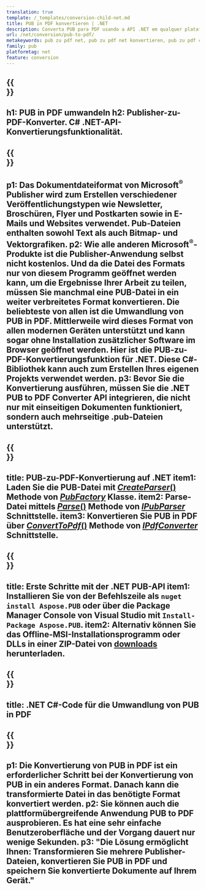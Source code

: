```yaml
---
translation: true
template: /_templates/conversion-child-net.md
title: PUB in PDF konvertieren | .NET
description: Converta PUB para PDF usando a API .NET em qualquer plataforma. Funcionalidade de conversão do editor que é fácil de integrar em sua própria solução.
url: /net/conversion/pub-to-pdf/
metakeywords: pub zu pdf net, pub zu pdf net konvertieren, pub zu pdf c# konverter, pub zu pdf c# konvertieren, pub zu pdf c#
family: pub
platformtag: net
feature: conversion
---
```


{{<section banner>}}
---
h1: PUB in PDF umwandeln
h2: Publisher-zu-PDF-Konverter. С# .NET-API-Konvertierungsfunktionalität.
---

{{<section overview>}}
---
p1: Das Dokumentdateiformat von Microsoft<sup>®</sup> Publisher wird zum Erstellen verschiedener Veröffentlichungstypen wie Newsletter, Broschüren, Flyer und Postkarten sowie in E-Mails und Websites verwendet. Pub-Dateien enthalten sowohl Text als auch Bitmap- und Vektorgrafiken.
p2: Wie alle anderen Microsoft<sup>®</sup>-Produkte ist die Publisher-Anwendung selbst nicht kostenlos. Und da die Datei des Formats nur von diesem Programm geöffnet werden kann, um die Ergebnisse Ihrer Arbeit zu teilen, müssen Sie manchmal eine PUB-Datei in ein weiter verbreitetes Format konvertieren. Die beliebteste von allen ist die Umwandlung von PUB in PDF. Mittlerweile wird dieses Format von allen modernen Geräten unterstützt und kann sogar ohne Installation zusätzlicher Software im Browser geöffnet werden. Hier ist die PUB-zu-PDF-Konvertierungsfunktion für .NET. Diese C#-Bibliothek kann auch zum Erstellen Ihres eigenen Projekts verwendet werden.
p3: Bevor Sie die Konvertierung ausführen, müssen Sie die .NET PUB to PDF Converter API integrieren, die nicht nur mit einseitigen Dokumenten funktioniert, sondern auch mehrseitige .pub-Dateien unterstützt.
---

{{<section feature1>}}
---
title: PUB-zu-PDF-Konvertierung auf .NET
item1: Laden Sie die PUB-Datei mit [*CreateParser*()](https://reference.aspose.com/pub/net/aspose.pub/pubfactory/createparser/) Methode von [*PubFactory*](https://reference.aspose.com/pub/net/aspose.pub/pubfactory/) Klasse.
item2: Parse-Datei mittels [*Parse*()](https://reference.aspose.com/pub/net/aspose.pub/ipubparser/parse/) Methode von [*IPubParser*](https://reference.aspose.com/pub/net/aspose.pub/ipubparser/) Schnittstelle.
item3: Konvertieren Sie PUB in PDF über [*ConvertToPdf*()](https://reference.aspose.com/pub/net/aspose.pub/ipdfconverter/converttopdf/) Methode von [*IPdfConverter*](https://reference.aspose.com/pub/net/aspose.pub/ipdfconverter/) Schnittstelle.
---

{{<section feature2>}}
---
title: Erste Schritte mit der .NET PUB-API
item1: Installieren Sie von der Befehlszeile als ```nuget install Aspose.PUB``` oder über die Package Manager Console von Visual Studio mit ```Install-Package Aspose.PUB```.
item2: Alternativ können Sie das Offline-MSI-Installationsprogramm oder DLLs in einer ZIP-Datei von [downloads](https://releases.aspose.com/pub/net/) herunterladen.
---

{{<section codeexample>}}
---
title: .NET C#-Code für die Umwandlung von PUB in PDF
---

{{<section summary>}}
---
p1: Die Konvertierung von PUB in PDF ist ein erforderlicher Schritt bei der Konvertierung von PUB in ein anderes Format. Danach kann die transformierte Datei in das benötigte Format konvertiert werden.
p2: Sie können auch die plattformübergreifende Anwendung PUB to PDF ausprobieren. Es hat eine sehr einfache Benutzeroberfläche und der Vorgang dauert nur wenige Sekunden.
p3: "Die Lösung ermöglicht Ihnen: Transformieren Sie mehrere Publisher-Dateien, konvertieren Sie PUB in PDF und speichern Sie konvertierte Dokumente auf Ihrem Gerät."
---
